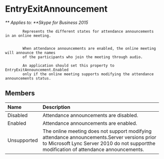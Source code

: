 
# EntryExitAnnouncement


_** Applies to: **Skype for Business 2015_

            Represents the different states for attendance announcements in an online meeting.
            

            When attendance announcements are enabled, the online meeting will announce the names
            of the participants who join the meeting through audio.
            
            An application should set this property to EntryExitAnnouncement.Enabled
            only if the online meeting supports modifying the attendance announcements status. 
            
## Members



|**Name**|**Description**|
|:-----|:-----|
|Disabled|Attendance announcements are disabled.|
|Enabled|Attendance announcements are enabled.|
|Unsupported|The online meeting does not support modifying attendance announcements.Server versions prior to Microsoft Lync Server 2010 do not supportthe modification of attendance announcements.|
